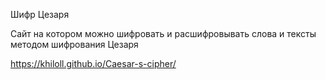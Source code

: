 Шифр Цезаря 

Сайт на котором можно шифровать и расшифровывать слова и тексты методом шифрования Цезаря 

https://khiloll.github.io/Caesar-s-cipher/
